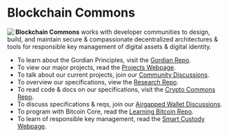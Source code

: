 # Blockchain Commons

<img align="left" src="https://www.blockchaincommons.com/images/bc-logo-black.png">

**Blockchain Commons** works with developer communities to design, build, and maintain secure & compassionate decentralized architectures & tools for responsible key management of digital assets & digital identity.

* To learn about the Gordian Principles, visit the [Gordian Repo](https://github.com/BlockchainCommons/Gordian#gordian-principles).
* To view our major projects, read the [Projects Webpage](https://www.blockchaincommons.com/projects.html).
* To talk about our current projects, join our [Community Discussions](https://github.com/orgs/BlockchainCommons/discussions).
* To overview our specifications, view the [Research Repo](https://github.com/BlockchainCommons/Research/blob/master/README.md).
* To read code & docs on our specifications, visit the [Crypto Commons Repo](https://github.com/BlockchainCommons/crypto-commons).
* To discuss specifications & reqs, join our [Airgapped Wallet Discussions](https://github.com/BlockchainCommons/Airgapped-Wallet-Community/discussions).
* To program with Bitcoin Core, read the [Learning Bitcoin Repo](https://github.com/BlockchainCommons/Learning-Bitcoin-from-the-Command-Line#readme).
* To learn of responsible key management, read the [Smart Custody Webpage](https://www.smartcustody.com/).
